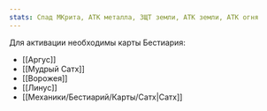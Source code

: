 ```yaml
---
stats: Спад МКрита, АТК металла, ЗЩТ земли, АТК земли, АТК огня
---
```

Для активации необходимы карты Бестиария:
- [[Аргус]]
- [[Мудрый Сатх]]
- [[Ворожея]]
- [[Линус]]
- [[Механики/Бестиарий/Карты/Сатх|Сатх]]